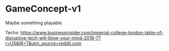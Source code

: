 # GameConcept-v1
Maybe something playable

Techs: https://www.businessinsider.com/imperial-college-london-table-of-disruptive-tech-will-blow-your-mind-2018-7?r=US&IR=T&utm_source=reddit.com
